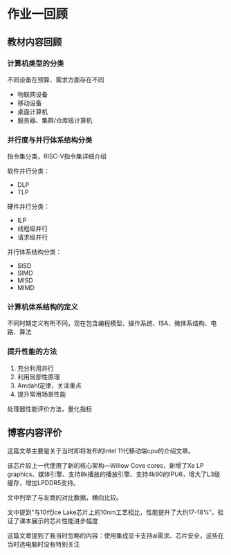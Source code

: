 # 作业一回顾

## 教材内容回顾

### 计算机类型的分类

不同设备在预算、需求方面存在不同

- 物联网设备
- 移动设备
- 桌面计算机
- 服务器、集群/仓库级计算机

### 并行度与并行体系结构分类

指令集分类，RISC-V指令集详细介绍

软件并行分类：

- DLP
- TLP

硬件并行分类：

- ILP
- 线程级并行
- 请求级并行

并行体系结构分类：

- SISD
- SIMD
- MISD
- MIMD

### 计算机体系结构的定义

不同时期定义有所不同，现在包含编程模型、操作系统、ISA、微体系结构、电路、算法

### 提升性能的方法

1. 充分利用并行
2. 利用局部性原理
3. Amdahl定律，关注重点
4. 提升常用场景性能

处理器性能评价方法，量化指标


## 博客内容评价

这篇文章主要是关于当时即将发布的Intel 11代移动端cpu的介绍文章。

该芯片较上一代使用了新的核心架构—Willow Cove cores，新增了Xe LP graphics、媒体引擎、支持8k播放的播放引擎、支持4k90的IPU6，增大了L3级缓存，增加LPDDR5支持。

文中列举了与友商的对比数据，横向比较。

文中提到“与10代Ice Lake芯片上的10nm工艺相比，性能提升了大约17-18%”，验证了课本展示的芯片性能进步幅度

这篇文章提到了我当时忽略的内容：使用集成显卡支持ai需求、芯片安全，这些在当时选电脑时没有特别关注
